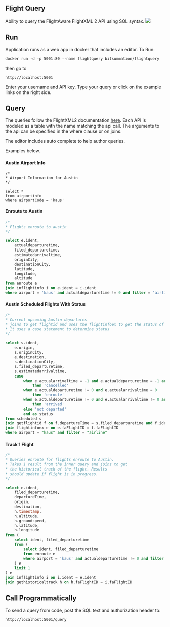 ## Flight Query
Ability to query the FlightAware FlightXML 2 API using SQL syntax. 
![](https://user-images.githubusercontent.com/13210937/81029719-9d3e0400-8e4b-11ea-921c-1b74dac4a55c.png)
## Run
Application runs as a web app in docker that includes an editor.
To Run:
```
docker run -d -p 5001:80 --name flightquery bitsummation/flightquery
```
then go to
```
http://localhost:5001
```
Enter your username and API key. Type your query or click on the example links on the right side.

## Query
The queries follow the FlightXML2 documentation [here](https://flightaware.com/commercial/flightxml/explorer/). Each API is modeled as a table with the name matching the api call. The arguments to the api can be specified in the where clause or on joins.

The editor includes auto complete to help author queries.

Examples below.
#### Austin Airport Info
```
/*
* Airport Information for Austin
*/

select *
from airportinfo
where airportCode = 'kaus'
```
#### Enroute to Austin
```sql
/*
* Flights enroute to austin
*/

select e.ident,
    actualdeparturetime,
    filed_departuretime,
    estimatedarrivaltime,
    originCity,
    destinationCity,
    latitude,
    longitude,
    altitude
from enroute e
join inflightinfo i on e.ident = i.ident
where airport = 'kaus' and actualdeparturetime != 0 and filter = 'airline'
```
#### Austin Scheduled Flights With Status
```sql
/*
* Current upcoming Austin departures
* joins to get flightid and uses the flightinfoex to get the status of the flight
* It uses a case statement to determine status
*/

select s.ident,
    e.origin,
    s.originCity,
    e.destination,
    s.destinationCity,
    s.filed_departuretime,
    s.estimatedarrivaltime,
    case
        when e.actualarrivaltime = -1 and e.actualdeparturetime = -1 and e.estimatedarrivaltime = -1
            then 'cancelled'
        when e.actualdeparturetime != 0 and e.actualarrivaltime = 0
            then 'enroute'
        when e.actualdeparturetime != 0 and e.actualarrivaltime != 0 and e.actualdeparturetime != e.actualarrivaltime
            then 'arrived'
        else 'not departed'
        end as status
from scheduled s
join getflightid f on f.departureTime = s.filed_departuretime and f.ident = s.ident
join flightinfoex e on e.faFlightID = f.faFlightID
where airport = "kaus" and filter = "airline"
```
#### Track 1 Flight
```sql
/*
* Queries enroute for flights enroute to Austin.  
* Takes 1 result from the inner query and joins to get 
* the historical track of the flight. Results 
* should update if flight is in progress.
*/

select e.ident,
    filed_departuretime,
    departureTime,
    origin,
    destination,
    h.timestamp,
    h.altitude,
    h.groundspeed,
    h.latitude,
    h.longitude
from (
    select ident, filed_departuretime
    from (
        select ident, filed_departuretime
        from enroute e
        where airport = 'kaus' and actualdeparturetime != 0 and filter = 'airline'
    ) e
    limit 1
) e
join inflightinfo i on i.ident = e.ident
join gethistoricaltrack h on h.faFlightID = i.faFlightID
```
## Call Programmatically
To send a query from code, post the SQL text and authorization header to:
```
http://localhost:5001/query
```
